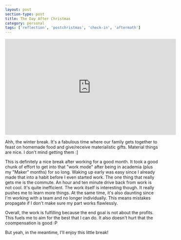 ```yaml
---
layout: post
section-type: post
title: The Day After Christmas
category: personal
tags: ['reflection', 'postchristmas', 'check-in', 'aftermath']
---
```

	
<p>
	<div class="videoWrapper">
	<iframe width="560" height="315" src="https://www.youtube.com/embed/NPQPNw-A4ik" frameborder="0" allow="accelerometer; autoplay; encrypted-media; gyroscope; picture-in-picture" allowfullscreen></iframe>
	</div>
</p>

Ahh, the winter break. It's a fabulous time where our family gets together to feast on homemade food and give/receive materialistic gifts. Material things are nice. I don't mind getting them :]

This is definitely a nice break after working for a good month. It took a good chunk of effort to get into that "work mode" after being in academia (plus my "Maker" months) for so long. Waking up early was easy since I already made that into a habit before I even started work. The one thing that really gets me is the commute. An hour and ten minute drive back from work is not cool. It's quite inefficient. The work itself is interesting though. It really pushes me to learn more things. At the same time, it's also daunting since I'm working with a team and no longer individually. This means mistakes propagate if I don't make sure my part works flawlessly. 

Overall, the work is fulfilling because the end goal is not about the profits. This fuels me to aim for the best that I can do. It also doesn't hurt that the coompensation is good :P

But yeah, in the meantime, I'll enjoy this little break!
